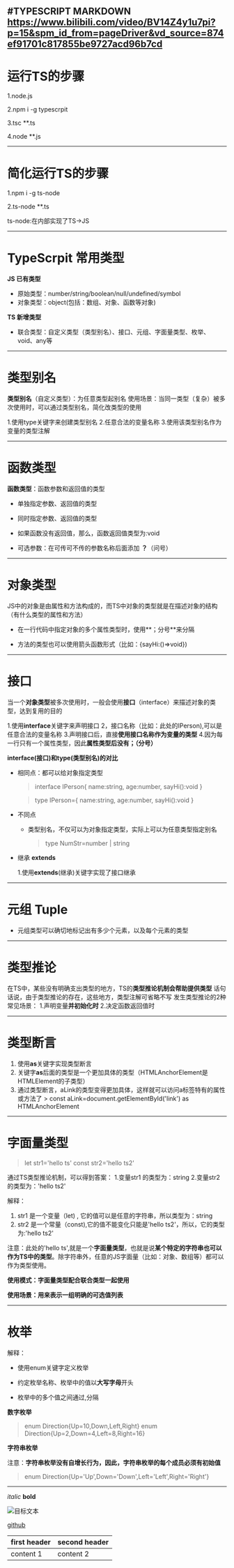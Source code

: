 <!--
 * @Author: 15868707168@163.com 15868707168@163.com
 * @Date: 2022-09-06 11:22:17
 * @LastEditors: 15868707168@163.com 15868707168@163.com
 * @LastEditTime: 2022-09-07 15:48:36
 * @FilePath: \TS_PROJECT\README.md
 * @Description: 这是默认设置,请设置`customMade`, 打开koroFileHeader查看配置 进行设置: https://github.com/OBKoro1/koro1FileHeader/wiki/%E9%85%8D%E7%BD%AE
-->
#TYPESCRIPT  MARKDOWN https://www.bilibili.com/video/BV14Z4y1u7pi?p=15&spm_id_from=pageDriver&vd_source=874ef91701c817855be9727acd96b7cd
---
# 运行TS的步骤  

1.node.js

2.npm i -g typescrpit

3.tsc **.ts

4.node **.js

---

# 简化运行TS的步骤

1.npm i -g ts-node

2.ts-node **.ts

ts-node:在内部实现了TS->JS


---
# TypeScrpit 常用类型

 **JS 已有类型** 
  * 原始类型：number/string/boolean/null/undefined/symbol
  * 对象类型：object(包括：数组、对象、函数等对象)
 
 **TS 新增类型** 
  * 联合类型：自定义类型（类型别名）、接口、元组、字面量类型、枚举、void、any等

---
# 类型别名

 **类型别名**（自定义类型）：为任意类型起别名
 使用场景：当同一类型（复杂）被多次使用时，可以通过类型别名，简化改类型的使用

  1.使用type关键字来创建类型别名
  2.任意合法的变量名称
  3.使用该类型别名作为变量的类型注解

---

# 函数类型

 **函数类型**：函数参数和返回值的类型
  
  * 单独指定参数、返回值的类型

  * 同时指定参数、返回值的类型

  * 如果函数没有返回值，那么，函数返回值类型为:void

  * 可选参数：在可传可不传的参数名称后面添加 **？**（问号） 

---
# 对象类型

  JS中的对象是由属性和方法构成的，而TS中对象的类型就是在描述对象的结构（有什么类型的属性和方法）

  * 在一行代码中指定对象的多个属性类型时，使用**；分号**来分隔
  
  * 方法的类型也可以使用箭头函数形式（比如：{sayHi:()=>void})



---

# 接口

  当一个**对象类型**被多次使用时，一般会使用**接口**（interface）来描述对象的类型，达到复用的目的

  1.使用**interface**关键字来声明接口
  2，接口名称（比如：此处的IPerson),可以是任意合法的变量名称
  3.声明接口后，直接**使用接口名称作为变量的类型**
  4.因为每一行只有一个属性类型，因此**属性类型后没有；（分号）**

  **interface(接口)和type(类型别名)的对比**
  * 相同点：都可以给对象指定类型
    > interface IPerson{
      name:string,
      age:number,
      sayHi():void
    }

    > type IPerson={
      name:string,
      age:number,
      sayHi():void
    }

  * 不同点

    * 类型别名，不仅可以为对象指定类型，实际上可以为任意类型指定别名

      > type NumStr=number |  string

  * 继承 **extends**

    1.使用**extends**(继承)关键字实现了接口继承
  
---

  # 元组 Tuple

  * 元组类型可以确切地标记出有多少个元素，以及每个元素的类型


---

  # 类型推论

  在TS中，某些没有明确支出类型的地方，TS的**类型推论机制会帮助提供类型**
  话句话说，由于类型推论的存在，这些地方，类型注解可省略不写
  发生类型推论的2种常见场景：
  1.声明变量**并初始化时**
  2.决定函数返回值时




---

  # 类型断言

  1. 使用**as**关键字实现类型断言
  2. 关键字**as**后面的类型是一个更加具体的类型（HTMLAnchorElement是HTMLElement的子类型）
  3. 通过类型断言，aLink的类型变得更加具体，这样就可以访问a标签特有的属性或方法了
    > const aLink=document.getElementById('link') as HTMLAnchorElement

---

  # 字面量类型

  >let str1='hello ts'
   const str2='hello ts2'

  通过TS类型推论机制，可以得到答案：
  1.变量str1 的类型为：string
  2.变量str2 的类型为：'hello ts2'

  解释：
  1. str1 是一个变量（let) , 它的值可以是任意的字符串，所以类型为：string
  2. str2 是一个常量（const),它的值不能变化只能是'hello ts2'，所以，它的类型为:'hello ts2'
   
  注意：此处的'hello ts',就是一个**字面量类型**，也就是说**某个特定的字符串也可以作为TS中的类型**。除字符串外，任意的JS字面量（比如：对象、数组等）都可以作为类型使用。

  **使用模式：字面量类型配合联合类型一起使用**
  
  **使用场景：用来表示一组明确的可选值列表**

---

  # 枚举

  解释：
   
  * 使用enum关键字定义枚举

  * 约定枚举名称、枚举中的值以**大写字母**开头

  * 枚举中的多个值之间通过,分隔


**数字枚举**
  > enum Direction{Up=10,Down,Left,Right}
      enum Direction{Up=2,Down=4,Left=8,Right=16}

**字符串枚举**

  注意：**字符串枚举没有自增长行为，因此，字符串枚举的每个成员必须有初始值**
  > enum Direction{Up='Up',Down='Down',Left='Left',Right='Right'}

---

*italic*
**bold**

![目标文本](目标地址)

[github](http://github.com)

first header |second header
-------------|--------------
content 1    | content 2